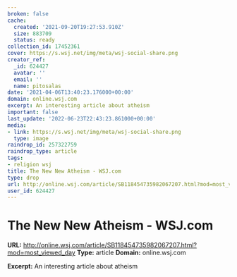 ```yaml
---
broken: false
cache:
  created: '2021-09-20T19:27:53.910Z'
  size: 883709
  status: ready
collection_id: 17452361
cover: https://s.wsj.net/img/meta/wsj-social-share.png
creator_ref:
  _id: 624427
  avatar: ''
  email: ''
  name: pitosalas
date: '2021-04-06T13:40:23.176000+00:00'
domain: online.wsj.com
excerpt: An interesting article about atheism
important: false
last_update: '2022-06-23T22:43:23.861000+00:00'
media:
- link: https://s.wsj.net/img/meta/wsj-social-share.png
  type: image
raindrop_id: 257322759
raindrop_type: article
tags:
- religion wsj
title: The New New Atheism - WSJ.com
type: drop
url: http://online.wsj.com/article/SB118454735982067207.html?mod=most_viewed_day
user_id: 624427
---
```


# The New New Atheism - WSJ.com

**URL:** http://online.wsj.com/article/SB118454735982067207.html?mod=most_viewed_day
**Type:** article
**Domain:** online.wsj.com

**Excerpt:** An interesting article about atheism
